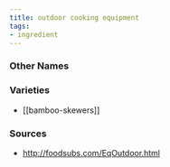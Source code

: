 ```yaml
---
title: outdoor cooking equipment
tags:
- ingredient
---
```



### Other Names


### Varieties

* [[bamboo-skewers]]

### Sources
* http://foodsubs.com/EqOutdoor.html
